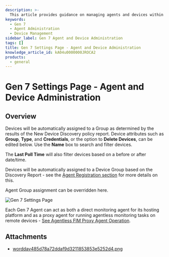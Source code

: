 ```yaml
---
description: >-
  This article provides guidance on managing agents and devices within the Gen 7 Settings Page, including device assignment and filtering options.
keywords:
  - Gen 7
  - Agent Administration
  - Device Management
sidebar_label: Gen 7 Agent and Device Administration
tags: []
title: Gen 7 Settings Page - Agent and Device Administration
knowledge_article_id: kA04u0000000JROCA2
products:
  - general
---
```


# Gen 7 Settings Page - Agent and Device Administration

## Overview

Devices will be automatically assigned to a Group as determined by the results of the New Device Discovery policy report. Device attributes such as **Group**, **Type**, and **Credentials**, or the option to **Delete Devices**, can be edited below. Use the **Name** box to search and filter devices.

The **Last Poll Time** will also filter devices based on a before or after date/time.

Devices will be automatically assigned to a Device Group based on the Discovery Report - see the [Agent Registration section](https://kb.netwrix.com/8077) for more details on this.

Agent Group assignment can be overridden here.

![Gen 7 Settings Page](https://nwxcorp--c.na147.content.force.com/sfc/dist/version/download/?oid=00D7000000091pB&ids=0684u00000LdJyf&d=%2Fa%2F4u000000LzR4%2Fa4DmVeEMeED3Kj3vUQXdWAyTrZTvgG.k0qNd_E_rNm0&asPdf=false)

Each Gen 7 Agent can act as both a direct monitoring agent for its hosting platform and as a proxy agent for running agentless monitoring tasks on remote devices - [See Agentless FIM Proxy Agent Operation](https://kb.netwrix.com/8080).

## Attachments

- [worddav485d78a72ddaf9d3211853853e5252d4.png](https://nwxcorp--c.na147.content.force.com/sfc/dist/version/download/?oid=00D7000000091pB&ids=0684u00000LdK3o&d=%2Fa%2F4u000000LzMs%2FkCm1x1W.dVuyy5Y9APsylUp9ZFz2mxktQ6p1Q0vL5.U&asPdf=false)